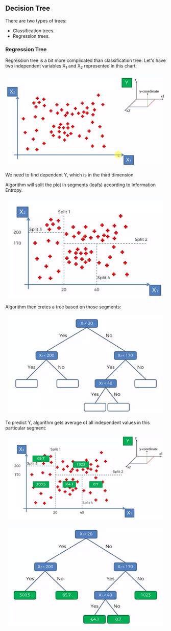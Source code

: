 ## Decision Tree
There are two types of trees:
- Classification trees.
- Regression trees.

### Regression Tree
Regression tree is a bit more complicated than classification tree.
Let's have two independent variables X<sub>1</sub> and X<sub>2</sub> represented in this chart:

![chart1](https://github.com/vgorbic1/data-science/blob/master/Machine%20Learning/images/Clipboard01.jpg)

We need to find dependent Y, which is in the third dimension.

Algorithm will split the plot in segments (leafs) according to Information Entropy.

![chart2](https://github.com/vgorbic1/data-science/blob/master/Machine%20Learning/images/Clipboard02.jpg)

Algorithm then cretes a tree based on those segments:

![chart3](https://github.com/vgorbic1/data-science/blob/master/Machine%20Learning/images/Clipboard03.jpg)

To predict Y, algorithm gets average of all independent values in this particular segment:

![chart4](https://github.com/vgorbic1/data-science/blob/master/Machine%20Learning/images/Clipboard04.jpg)

![chart5](https://github.com/vgorbic1/data-science/blob/master/Machine%20Learning/images/Clipboard05.jpg)
